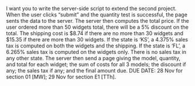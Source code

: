 I want you to write the server-side script to extend the second project.
When the user clicks “submit” and the quantity test is successful, the page sents the data
to the server. The server then computes the total price. If the user ordered more than 50
widgets total, there will be a 5% discount on the total. The shipping cost is $8.74 if there
are no more than 30 widgets and $15.35 if there are more than 30 widgets. If the state is
‘KS’, a 4.375% sales tax is computed on both the widgets and the shipping. If the state is
‘FL’, a 6.265% sales tax is computed on the widgets only. There is no sales tax in any other
state. The server then send a page giving the model, quantity, and total for each widget; the
sum of costs for all 3 models; the discount if any; the sales tax if any; and the final amount
due.
DUE DATE: 28 Nov for section 01 [MW]; 29 Nov for section E1 [TTh].
